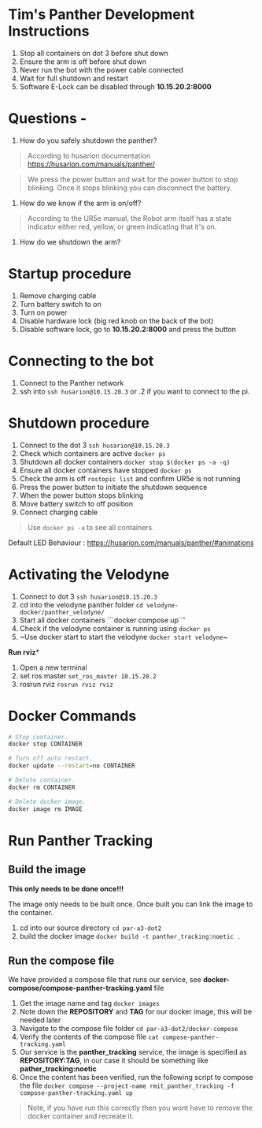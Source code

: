 # Tim's Panther Development Instructions 

1. Stop all containers on dot 3 before shut down
1. Ensure the arm is off before shut down
1. Never run the bot with the power cable connected
1. Wait for full shutdown and restart
1. Software E-Lock can be disabled through **10.15.20.2:8000**

# Questions - 

1. How do you safely shutdown the panther?

> According to husarion documentation 
> https://husarion.com/manuals/panther/

> We press the power button and wait for the power button to stop blinking. Once it stops blinking you can disconnect the battery.

1. How do we know if the arm is on/off?

> According to the UR5e manual, the Robot arm itself has a state indicator either red, yellow, or green indicating that it's on. 

1. How do we shutdown the arm?

# Startup procedure

1. Remove charging cable
1. Turn battery switch to on
1. Turn on power
1. Disable hardware lock (big red knob on the back of the bot)
1. Disable software lock, go to **10.15.20.2:8000** and press the button

# Connecting to the bot

1. Connect to the Panther network
1. ssh into ```ssh husarion@10.15.20.3``` or .2 if you want to connect to the pi.


# Shutdown procedure

1. Connect to the dot 3 ```ssh husarion@10.15.20.3```
1. Check which containers are active ```docker ps```
1. Shutdown all docker containers ```docker stop $(docker ps -a -q)```
1. Ensure all docker containers have stopped ```docker ps```
1. Check the arm is off ```rostopic list``` and confirm UR5e is not running
1. Press the power button to initiate the shutdown sequence
1. When the power button stops blinking
1. Move battery switch to off position
1. Connect charging cable

> Use ```docker ps -a``` to see all containers.


Default LED Behaviour : https://husarion.com/manuals/panther/#animations


# Activating the Velodyne

1. Connect to dot 3 ```ssh husarion@10.15.20.3```
1. cd into the velodyne panther folder ```cd velodyne-docker/panther_velodyne/```
1. Start all docker containers ```docker compose up``'
1. Check if the velodyne container is running using ```docker ps```
1. ~Use docker start to start the velodyne ```docker start velodyne```~

**Run rviz***

1. Open a new terminal
1. set ros master ```set_ros_master 10.15.20.2```
1. rosrun rviz ```rosrun rviz rviz```


# Docker Commands

```sh
# Stop container.
docker stop CONTAINER

# Turn off auto restart.
docker update --restart=no CONTAINER

# Delete container.
docker rm CONTAINER

# Delete docker image.
docker image rm IMAGE

```


# Run Panther Tracking

## Build the image

**This only needs to be done once!!!**

The image only needs to be built once. Once built you can link the image to the container.

1. cd into our source directory ```cd par-a3-dot2```
1. build the docker image ```docker build -t panther_tracking:noetic .```

## Run the compose file

We have provided a compose file that runs our service, see **docker-compose/compose-panther-tracking.yaml** file

1. Get the image name and tag ```docker images```
1. Note down the **REPOSITORY** and **TAG** for our docker image, this will be needed later
1. Navigate to the compose file folder ```cd par-a3-dot2/docker-compose```
1. Verify the contents of the compose file ```cat compose-panther-tracking.yaml```
1. Our service is the **panther_tracking** service, the image is specified as **REPOSITORY:TAG**, in our case it should be something like **pather_tracking:noetic**
1. Once the content has been verified, run the following script to compose the file ```docker compose --project-name rmit_panther_tracking -f compose-panther-tracking.yaml up```

> Note, if you have run this correctly then you wont have to remove the docker container and recreate it.
